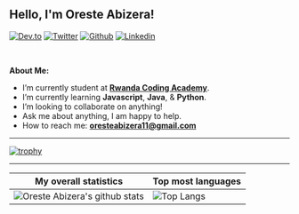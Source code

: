 <!-- Your title -->

## Hello, I'm Oreste Abizera!

<!-- Your badges
You can use the website to generate badges: https://shields.io/
-->

[![Dev.to](https://img.shields.io/badge/-Dev.to-000?style=flat&logo=dev&logoColor=white)](https://dev.to/oreste)
[![Twitter](https://img.shields.io/badge/-Twitter-blue?style=flat&logo=Twitter&logoColor=white)](https://twitter.com/AbizeraOreste)
[![Github](https://img.shields.io/badge/-Github-000?style=flat&logo=Github&logoColor=white)](https://github.com/oreste-abizera)
[![Linkedin](https://img.shields.io/badge/-LinkedIn-blue?style=flat&logo=Linkedin&logoColor=white)](https://www.linkedin.com/in/oreste-abizera-151bb9194/)

&nbsp;

<!-- Talking about me -->

**About Me:**

- I’m currently student at **[Rwanda Coding Academy](http://rca.ac.rw)**.
- I’m currently learning **Javascript**, **Java**, & **Python**.
- I’m looking to collaborate on anything!
- Ask me about anything, I am happy to help.
- How to reach me: **oresteabizera11@gmail.com**

---

[![trophy](https://github-profile-trophy.vercel.app/?username=oreste-abizera&margin-w=50&margin-h=40)](https://github.com/oreste-abizera/github-profile-trophy)

---

| My overall statistics                                                                                                                                      | Top most languages                                                                                                             |
| ---------------------------------------------------------------------------------------------------------------------------------------------------------- | ------------------------------------------------------------------------------------------------------------------------------ |
| ![Oreste Abizera's github stats](https://github-readme-stats.vercel.app/api?username=oreste-abizera&show_icons=true&hide_border=true&&count_private=true") | ![Top Langs](https://github-readme-stats.vercel.app/api/top-langs/?username=oreste-abizera&langs_count=100&count_private=true) |
